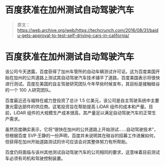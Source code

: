 # 百度获准在加州测试自动驾驶汽车

> 原文：<https://web.archive.org/web/https://techcrunch.com/2016/08/31/baidu-gets-approval-to-test-self-driving-cars-in-california/>

# 百度获准在加州测试自动驾驶汽车

该公司今天透露，百度获得了加州车管所的自动车辆测试许可证。这为百度美国开始在加州的公共道路上测试其自动驾驶汽车技术铺平了道路，百度美国表示将很快进行测试。百度在美国的自主驾驶研究团队今年早些时候宣布，其目标是接触硅谷的一个 100 人研究团队。

百度最近还与福特在威力登投资了总计 1.5 亿美元，该公司是自主驾驶系统中主要激光雷达部件的供应商。这笔投资旨在帮助提高 LiDAR 组件的成本和产量。目前，LiDAR 组件的大规模生产成本很高，其产量足以满足自动驾驶汽车的正常生产需求。

虽然百度确实表示，它将“很快在加州的公共道路上开始测试……自动驾驶技术”，但根据百度 SVP·王静的一份声明，百度并未说明其在硅谷的招募工作进展如何，但获得在加州开始道路测试的许可应该会对其整体努力有所帮助。

百度仍将面临与该州其他测试自动驾驶汽车的公司相同的要求，这意味着目前测试车必须有司机和驾驶控制装置。